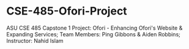 # CSE-485-Ofori-Project
ASU CSE 485 Capstone 1 
Project: Ofori - Enhancing Ofori's Website & Expanding Services;
Team Members: Ping Gibbons & Aiden Robbins;
Instructor: Nahid Islam
